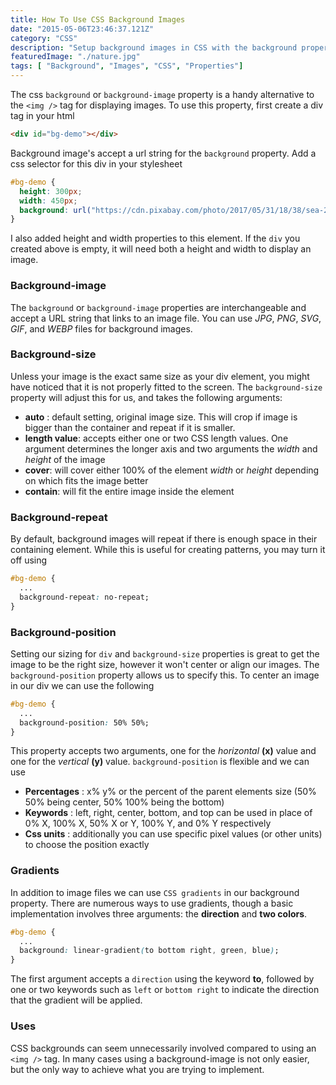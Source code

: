 ```yaml
---
title: How To Use CSS Background Images
date: "2015-05-06T23:46:37.121Z"
category: "CSS"
description: "Setup background images in CSS with the background property and a URL, accepts JPG, PNG, SVG, GIF, or WEBP."
featuredImage: "./nature.jpg"
tags: [ "Background", "Images", "CSS", "Properties"]
---
```


The css `background` or `background-image` property is a handy alternative to the `<img />` tag for displaying images. To use this property, first create a div tag in your html

```html
<div id="bg-demo"></div>
```

Background image's accept a url string for the `background` property. Add a css selector for this div in your stylesheet

```css
#bg-demo {
  height: 300px;
  width: 450px;
  background: url("https://cdn.pixabay.com/photo/2017/05/31/18/38/sea-2361247_1280.jpg");
}
```

I also added height and width properties to this element. If the `div` you created above is empty, it will need both a height and width to display an image.  

### Background-image

The `background` or `background-image` properties are interchangeable and accept a URL string that links to an image file. You can use *JPG*, *PNG*, *SVG*, *GIF*, and *WEBP* files for background images.

### Background-size

Unless your image is the exact same size as your div element, you might have noticed that it is not properly fitted to the screen. The `background-size` property will adjust this for us, and takes the following arguments:

- **auto** : default setting, original image size. This will crop if image is bigger than the container and repeat if it is smaller.
- **length value**: accepts either one or two CSS length values. One argument determines the longer axis and two arguments the *width* and *height* of the image
- **cover**: will cover either 100% of the element *width* or *height* depending on which fits the image better
- **contain**: will fit the entire image inside the element

### Background-repeat

By default, background images will repeat if there is enough space in their containing element. While this is useful for creating patterns, you may turn it off using

```css
#bg-demo {
  ... 
  background-repeat: no-repeat;
}
```

### Background-position

Setting our sizing for `div` and `background-size` properties is great to get the image to be the right size, however it won't center or align our images. The `background-position` property allows us to specify this. To center an image in our div we can use the following

```css
#bg-demo {
  ... 
  background-position: 50% 50%;
}
```

This property accepts two arguments, one for the *horizontal* **(x)** value and one for the *vertical* **(y)** value. `background-position` is flexible and we can use

- **Percentages** : x% y% or the percent of the parent elements size (50% 50% being center, 50% 100% being the bottom)
- **Keywords** : left, right, center, bottom, and top can be used in place of 0% X, 100% X, 50% X or Y, 100% Y, and 0% Y respectively
- **Css units** : additionally you can use specific pixel values (or other units) to choose the position exactly

### Gradients

In addition to image files we can use `CSS gradients` in our background property. There are numerous ways to use gradients, though a basic implementation involves three arguments: the **direction** and **two colors**.

```css
#bg-demo {
  ... 
  background: linear-gradient(to bottom right, green, blue);
}
```

The first argument accepts a `direction` using the keyword **to**, followed by one or two keywords such as `left` or `bottom right` to indicate the direction that the gradient will be applied.

### Uses

CSS backgrounds can seem unnecessarily involved compared to using an `<img />` tag. In many cases using a background-image is not only easier, but the only way to achieve what you are trying to implement.
